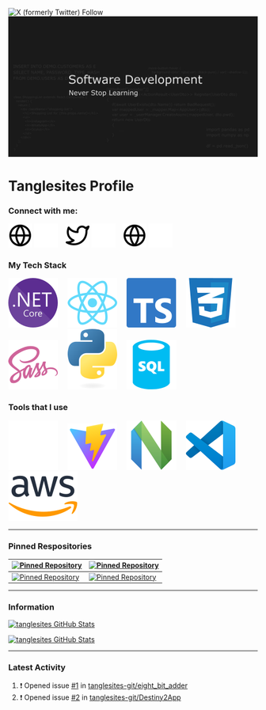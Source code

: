 ![X (formerly Twitter) Follow](https://img.shields.io/twitter/follow/tanglesite?style=for-the-badge&logo=Twitter&logoColor=%231D9BF0&label=%40Tanglesite&labelColor=%23000&color=%231D9BF0&cacheSeconds=3600)
&nbsp;&nbsp;&nbsp;&nbsp;
![Banner](./YouTubeBanner1.png)

# Tanglesites Profile

### Connect with me:

[![website](./icons/globe-light.svg)](https://github.com/tanglesites-git#gh-light-mode-only)
[![website](./icons/globe-dark.svg)](https://github.com/tanglesites-git#gh-dark-mode-only)
&nbsp;&nbsp;
[![website](./icons/twitter-light.svg)](https://twitter.com/tanglesite#gh-light-mode-only)
[![website](./icons/twitter-dark.svg)](https://twitter.com/tanglesite#gh-dark-mode-only)
&nbsp;&nbsp;
[![website](./icons/globe-light.svg)](https://www.linkedin.com/in/joseph-burton-96361b24a/#gh-light-mode-only)
[![website](./icons/linkedin-dark.svg)](https://www.linkedin.com/in/joseph-burton-96361b24a/#gh-dark-mode-only)

### My Tech Stack

![dotnet core icon](./icons/NET_Core_Logo.svg)&nbsp;&nbsp;&nbsp;&nbsp;
![dotnet core icon](./icons/react-2.svg)&nbsp;&nbsp;&nbsp;&nbsp;
![dotnet core icon](./icons/typescript-design-assets/ts-logo-128.svg)&nbsp;&nbsp;&nbsp;&nbsp;
![dotnet core icon](./icons/CSS3_logo_and_wordmark.svg)&nbsp;&nbsp;&nbsp;&nbsp;
![dotnet core icon](./icons/sass-1.svg)&nbsp;&nbsp;&nbsp;&nbsp;
![dotnet core icon](./icons/python-powered-w.svg)&nbsp;&nbsp;&nbsp;&nbsp;
![dotnet core icon](./icons/sql-database-generic-svgrepo-com.svg)&nbsp;&nbsp;&nbsp;&nbsp;

### Tools that I use

![dotnet core icon](./icons/github-mark-c791e9551fe4/github-mark/github-mark-white.svg)&nbsp;&nbsp;&nbsp;&nbsp;
![dotnet core icon](./icons/Vitejs-logo.svg)&nbsp;&nbsp;&nbsp;&nbsp;
![dotnet core icon](./icons/Neovim-mark.svg)&nbsp;&nbsp;&nbsp;&nbsp;
![dotnet core icon](./icons/visual-studio-code-icons/visual-studio-code-icons/vscode.svg)&nbsp;&nbsp;&nbsp;&nbsp;
![dotnet core icon](./icons/Amazon_Web_Services_Logo.svg)&nbsp;&nbsp;&nbsp;&nbsp;

---

### Pinned Respositories

| [![Pinned Repository](https://github-readme-stats-rho-cyan-24.vercel.app/api/pin/?username=tanglesites-git&repo=D2OV&theme=chartreuse-dark&hide_border=true)](https://github.com/tanglesites-git/D2OV)                       | [![Pinned Repository](https://github-readme-stats-rho-cyan-24.vercel.app/api/pin/?username=tanglesites-git&repo=ColorSpaces&theme=chartreuse-dark&hide_border=true)](https://github.com/tanglesites-git/ColorSpaces)           |
|------------------------------------------------------------------------------------------------------------------------------------------------------------------------------------------------------------------------------|--------------------------------------------------------------------------------------------------------------------------------------------------------------------------------------------------------------------------------|
| [![Pinned Repository](https://github-readme-stats-rho-cyan-24.vercel.app/api/pin/?username=tanglesites-git&repo=eight_bit_adder&theme=chartreuse-dark&hide_border=true)](https://github.com/tanglesites-git/eight_bit_adder) | [![Pinned Repository](https://github-readme-stats-rho-cyan-24.vercel.app/api/pin/?username=tanglesites-git&repo=CommandLineTools&theme=chartreuse-dark&hide_border=true)](https://github.com/tanglesites-git/CommandLineTools) |

---

### Information

[![tanglesites GitHub Stats](https://github-readme-stats-rho-cyan-24.vercel.app/api?username=tanglesites-git&show_icons=true&hide_border=false&title_color=ff652f&rank_icon=github&custom_title=Tanglesites%20Stats&show=reviews,prs_merged,prs_merged_percentage&hide=stars&include_all_commits=true&icon_color=FFE400&bg_color=09131B&text_color=ffffff&border_color=0c1a25)](https://github.com/anuraghazra/github-readme-stats)

[![tanglesites GitHub Stats](https://github-readme-stats-rho-cyan-24.vercel.app/api/top-langs/?username=tanglesites-git&custom_title=Favorite%20Languages&title_color=ff652f&icon_color=FFE400&bg_color=09131B&text_color=ffffff&border_color=0c1a25&hide_border=true)](https://github.com/anuraghazra/github-readme-stats)

---

### Latest Activity

<!--START_SECTION:activity-->
1. ❗ Opened issue [#1](https://github.com/tanglesites-git/eight_bit_adder/issues/1) in [tanglesites-git/eight_bit_adder](https://github.com/tanglesites-git/eight_bit_adder)
2. ❗ Opened issue [#2](https://github.com/tanglesites-git/Destiny2App/issues/2) in [tanglesites-git/Destiny2App](https://github.com/tanglesites-git/Destiny2App)
<!--END_SECTION:activity-->
